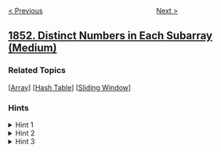 <!--|This file generated by command(leetcode description); DO NOT EDIT.    |-->
<!--+----------------------------------------------------------------------+-->
<!--|@author    awesee <openset.wang@gmail.com>                           |-->
<!--|@link      https://github.com/awesee                                 |-->
<!--|@home      https://github.com/awesee/leetcode                        |-->
<!--+----------------------------------------------------------------------+-->

[< Previous](../minimum-interval-to-include-each-query "Minimum Interval to Include Each Query")
　　　　　　　　　　　　　　　　
[Next >](../convert-date-format "Convert Date Format")

## [1852. Distinct Numbers in Each Subarray (Medium)](https://leetcode.com/problems/distinct-numbers-in-each-subarray "每个子数组的数字种类数")



### Related Topics
  [[Array](../../tag/array/README.md)]
  [[Hash Table](../../tag/hash-table/README.md)]
  [[Sliding Window](../../tag/sliding-window/README.md)]

### Hints
<details>
<summary>Hint 1</summary>
Keep a frequency map of the elements in each window.
</details>

<details>
<summary>Hint 2</summary>
When the frequency of the element is 0, remove it from the map.
</details>

<details>
<summary>Hint 3</summary>
The answer to each window is the size of the map.
</details>
